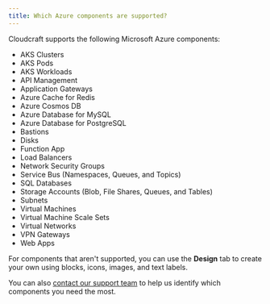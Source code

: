 ```yaml
---
title: Which Azure components are supported?
---
```


Cloudcraft supports the following Microsoft Azure components:

- AKS Clusters
- AKS Pods
- AKS Workloads
- API Management
- Application Gateways
- Azure Cache for Redis
- Azure Cosmos DB
- Azure Database for MySQL
- Azure Database for PostgreSQL
- Bastions
- Disks
- Function App
- Load Balancers
- Network Security Groups
- Service Bus (Namespaces, Queues, and Topics)
- SQL Databases
- Storage Accounts (Blob, File Shares, Queues, and Tables)
- Subnets
- Virtual Machines
- Virtual Machine Scale Sets
- Virtual Networks
- VPN Gateways
- Web Apps

For components that aren't supported, you can use the **Design** tab to create your own using blocks, icons, images, and text labels.

You can also [contact our support team][1] to help us identify which components you need the most.

[1]: https://app.cloudcraft.co/app/support
